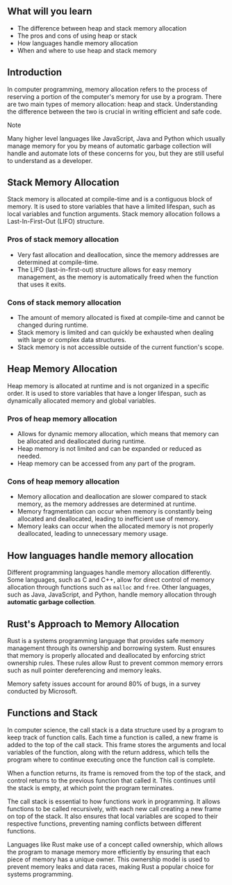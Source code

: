 ## What will you learn

- The difference between heap and stack memory allocation
- The pros and cons of using heap or stack
- How languages handle memory allocation
- When and where to use heap and stack memory

## Introduction

In computer programming, memory allocation refers to the process of reserving a portion of the computer's memory for use by a program. There are two main types of memory allocation: heap and stack. Understanding the difference between the two is crucial in writing efficient and safe code.

Note

Many higher level languages like JavaScript, Java and Python which usually manage memory for you by means of automatic garbage collection will handle and automate lots of these concerns for you, but they are still useful to understand as a developer.

## Stack Memory Allocation

Stack memory is allocated at compile-time and is a contiguous block of memory. It is used to store variables that have a limited lifespan, such as local variables and function arguments. Stack memory allocation follows a Last-In-First-Out (LIFO) structure.

### Pros of stack memory allocation

- Very fast allocation and deallocation, since the memory addresses are determined at compile-time.
- The LIFO (last-in-first-out) structure allows for easy memory management, as the memory is automatically freed when the function that uses it exits.

### Cons of stack memory allocation

- The amount of memory allocated is fixed at compile-time and cannot be changed during runtime.
- Stack memory is limited and can quickly be exhausted when dealing with large or complex data structures.
- Stack memory is not accessible outside of the current function's scope.

## Heap Memory Allocation

Heap memory is allocated at runtime and is not organized in a specific order. It is used to store variables that have a longer lifespan, such as dynamically allocated memory and global variables.

### Pros of heap memory allocation

- Allows for dynamic memory allocation, which means that memory can be allocated and deallocated during runtime.
- Heap memory is not limited and can be expanded or reduced as needed.
- Heap memory can be accessed from any part of the program.

### Cons of heap memory allocation

- Memory allocation and deallocation are slower compared to stack memory, as the memory addresses are determined at runtime.
- Memory fragmentation can occur when memory is constantly being allocated and deallocated, leading to inefficient use of memory.
- Memory leaks can occur when the allocated memory is not properly deallocated, leading to unnecessary memory usage.

## How languages handle memory allocation

Different programming languages handle memory allocation differently. Some languages, such as C and C++, allow for direct control of memory allocation through functions such as `malloc` and `free`. Other languages, such as Java, JavaScript, and Python, handle memory allocation through **automatic garbage collection**.

## Rust's Approach to Memory Allocation

Rust is a systems programming language that provides safe memory management through its ownership and borrowing system. Rust ensures that memory is properly allocated and deallocated by enforcing strict ownership rules. These rules allow Rust to prevent common memory errors such as null pointer dereferencing and memory leaks.

Memory safety issues account for around 80% of bugs, in a survey conducted by Microsoft.

## Functions and Stack

In computer science, the call stack is a data structure used by a program to keep track of function calls. Each time a function is called, a new frame is added to the top of the call stack. This frame stores the arguments and local variables of the function, along with the return address, which tells the program where to continue executing once the function call is complete.

When a function returns, its frame is removed from the top of the stack, and control returns to the previous function that called it. This continues until the stack is empty, at which point the program terminates.

The call stack is essential to how functions work in programming. It allows functions to be called recursively, with each new call creating a new frame on top of the stack. It also ensures that local variables are scoped to their respective functions, preventing naming conflicts between different functions.

Languages like Rust make use of a concept called ownership, which allows the program to manage memory more efficiently by ensuring that each piece of memory has a unique owner. This ownership model is used to prevent memory leaks and data races, making Rust a popular choice for systems programming.